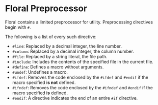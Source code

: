 # Floral Preprocessor

Floral contains a limited preprocessor for utility. Preprocessing directives begin with `#`.

The following is a list of every such directive:
- `#line`: Replaced by a decimal integer, the line number.
- `#column`: Replaced by a decimal integer, the column number.
- `#file`: Replaced by a string literal, the file path.
- `#include`: Includes the contents of the specified file in the current file.
- `#define`: Defines a macro without arguments.
- `#undef`: Undefines a macro.
- `#ifdef`: Removes the code enclosed by the `#ifdef` and `#endif` if the macro specified **is not** defined.
- `#ifndef`: Removes the code enclosed by the `#ifndef` and `#endif` if the macro specified **is** defined.
- `#endif`: A directive indicates the end of an entire `#if` directive.